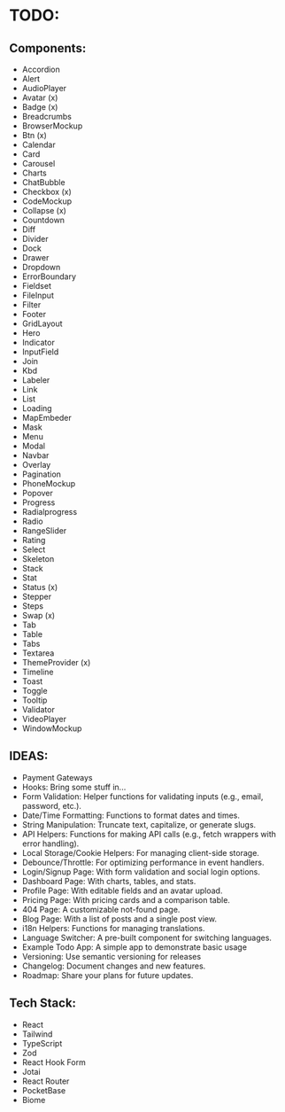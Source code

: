 # TODO:

## Components:

- Accordion
- Alert
- AudioPlayer
- Avatar (x)
- Badge (x)
- Breadcrumbs
- BrowserMockup
- Btn (x)
- Calendar
- Card
- Carousel
- Charts
- ChatBubble
- Checkbox (x)
- CodeMockup
- Collapse (x)
- Countdown
- Diff
- Divider
- Dock
- Drawer
- Dropdown
- ErrorBoundary
- Fieldset
- FileInput
- Filter
- Footer
- GridLayout
- Hero
- Indicator
- InputField
- Join
- Kbd
- Labeler
- Link
- List
- Loading
- MapEmbeder
- Mask
- Menu
- Modal
- Navbar
- Overlay
- Pagination
- PhoneMockup
- Popover
- Progress
- Radialprogress
- Radio
- RangeSlider
- Rating
- Select
- Skeleton
- Stack
- Stat
- Status (x)
- Stepper
- Steps
- Swap (x)
- Tab
- Table
- Tabs
- Textarea
- ThemeProvider (x)
- Timeline
- Toast
- Toggle
- Tooltip
- Validator
- VideoPlayer
- WindowMockup



## IDEAS:

- Payment Gateways
- Hooks: Bring some stuff in...
- Form Validation: Helper functions for validating inputs (e.g., email, password, etc.).
- Date/Time Formatting: Functions to format dates and times.
- String Manipulation: Truncate text, capitalize, or generate slugs.
- API Helpers: Functions for making API calls (e.g., fetch wrappers with error handling).
- Local Storage/Cookie Helpers: For managing client-side storage.
- Debounce/Throttle: For optimizing performance in event handlers.
- Login/Signup Page: With form validation and social login options.
- Dashboard Page: With charts, tables, and stats.
- Profile Page: With editable fields and an avatar upload.
- Pricing Page: With pricing cards and a comparison table.
- 404 Page: A customizable not-found page.
- Blog Page: With a list of posts and a single post view.
- i18n Helpers: Functions for managing translations.
- Language Switcher: A pre-built component for switching languages.
- Example Todo App: A simple app to demonstrate basic usage
- Versioning: Use semantic versioning for releases
- Changelog: Document changes and new features.
- Roadmap: Share your plans for future updates.



## Tech Stack:

- React
- Tailwind
- TypeScript
- Zod
- React Hook Form
- Jotai
- React Router
- PocketBase
- Biome
